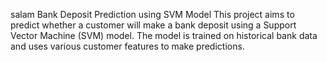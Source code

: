 salam
Bank Deposit Prediction using SVM Model
This project aims to predict whether a customer will make a bank deposit using a Support Vector Machine (SVM) model. The model is trained on historical bank data and uses various customer features to make predictions.
